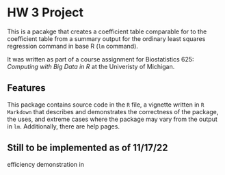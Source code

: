 HW 3 Project
==========================

This is a pacakge that creates a coefficient table comparable for to the coefficient table from a summary output for the ordinary least squares regression command in base R (`lm` command).

It was written as part of a course assignment for Biostatistics 625: _Computing with Big Data in R_ at the Univeristy of Michigan.

Features
--------------
This package contains source code in the `R` file, a vignette written in `R Markdown` that describes and demonstrates the correctness of the package, the uses, and extreme cases where the package may vary from the output in `lm`. Additionally, there are help pages.

Still to be implemented as of 11/17/22
----------------
efficiency demonstration in 
